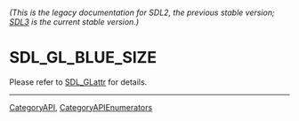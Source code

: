 ###### (This is the legacy documentation for SDL2, the previous stable version; [SDL3](https://wiki.libsdl.org/SDL3/) is the current stable version.)
# SDL_GL_BLUE_SIZE

Please refer to [SDL_GLattr](SDL_GLattr) for details.

----
[CategoryAPI](CategoryAPI), [CategoryAPIEnumerators](CategoryAPIEnumerators)

